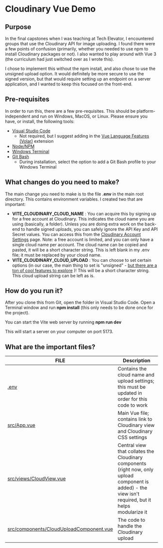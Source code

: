# Cloudinary Vue Demo

## Purpose
In the final capstones when I was teaching at Tech Elevator, I encountered groups that use the Cloudinary API for image uploading. I found there were a few points of confusion (primarily, whether you needed to use npm to install Cloudinary packages or not). I also wanted to play around with Vue 3 (the curriculum had just switched over as I wrote this).

I chose to implement this without the npm install, and also chose to use the unsigned upload option. It would definitely be more secure to use the signed version, but that would require setting up an endpoint on a server application, and I wanted to keep this focused on the front-end.

## Pre-requisites
In order to run this, there are a few pre-requisites. This should be platform-independent and run on Windows, MacOS, or Linux. Please ensure you have, or install, the following tools:
* [Visual Studio Code](https://code.visualstudio.com/)
  * Not required, but I suggest adding in the [Vue Language Features (Volar)](https://marketplace.visualstudio.com/items?itemName=Vue.volar) extension
* [Node/NPM](https://nodejs.org/en/download)
* [Windows Terminal](https://apps.microsoft.com/detail/9N0DX20HK701?hl=en-us&gl=US)
* [Git Bash](https://git-scm.com/downloads)
  * During installation, select the option to add a Git Bash profile to your Windows Terminal

## What changes do you need to make?
The main change you need to make is to the file **.env** in the main root directory. This contains environment variables. I created two that are important:
* **VITE_CLOUDINARY_CLOUD_NAME** : You can acquire this by signing up for a free account at Cloudinary. This indicates the cloud name you are using (basically, a folder). Unless you are doing extra work on the back-end to handle signed uploads, you can safely ignore the API Key and API Secret values. You can access this from the [Cloudinary Account Settings](https://console.cloudinary.com/settings/account) page. Note: a free account is limited, and you can only have a single cloud name per account. The cloud name can be copied and pasted, it will be a short character string. This is left blank in my .env file; it must be replaced by your cloud name. 
* **VITE_CLOUDINARY_CLOUD_UPLOAD** : You can choose to set certain options (in our case, the main thing to set is "unsigned" - [but there are a ton of cool features to explore](https://cloudinary.com/documentation/upload_presets) )! This will be a short character string. This cloud upload string can be left as is.
 
## How do you run it?
After you clone this from Git, open the folder in Visual Studio Code. Open a Terminal window and run **npm install** (this only needs to be done once for the project). 

You can start the Vite web server by running **npm run dev** 

This will start a server on your computer on port 5173. 

## What are the important files?
| FILE | Description |
|-|-|
| [.env](.env) | Contains the cloud name and upload settings; this must be updated in order for this code to work |
| [src/App.vue](src/App.vue) | Main Vue file; contains link to Cloudinary view and Cloudinary CSS settings |
| [src/views/CloudView.vue](src/views/CloudView.vue) | Central view that collates the Cloudinary components (right now, only upload component is added) - the view isn't required, but it helps modularize it |
| [src/components/CloudUploadComponent.vue](src/components/CloudUploadComponent.vue) | The code to handle the Cloudinary upload |
